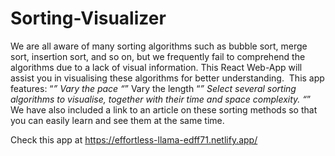 # Sorting-Visualizer
We are all aware of many sorting algorithms such as bubble sort, merge sort, insertion sort, and so on, but we frequently fail to comprehend the algorithms due to a lack of visual information. This React Web-App will assist you in visualising these algorithms for better understanding.  
This app features: 
    “*”  Vary the pace
    “*”  Vary the length 
    “*”  Select several sorting algorithms to visualise, together with their time and space complexity. 
    “*”  We have also included a link to an article on these sorting methods so that you can easily learn and see them at the same time.

Check this app at https://effortless-llama-edff71.netlify.app/

